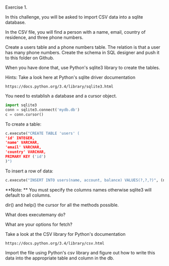 Exercise 1.

In this challenge, you will be asked to import CSV data into a sqlite database.

In the CSV file, you will find a person with a name, email, country of residence, and three phone numbers.

Create a users table and a phone numbers table. The relation is that a user has many phone numbers. Create the schema in SQL designer and push it to this folder on Github.

When you have done that, use Python's sqlite3 library to create the tables.

Hints:
Take a look here at Python's sqlite driver documentation
```
https://docs.python.org/3.4/library/sqlite3.html
```

You need to establish a database and a cursor object.
```py
import sqlite3
conn = sqlite3.connect('mydb.db')
c = conn.cursor()
```
To create a table:
```py
c.execute("CREATE TABLE 'users' (
'id' INTEGER,
'name' VARCHAR,
'email' VARCHAR,
'country' VARCHAR,
PRIMARY KEY ('id')
)")
```
To insert a row of data:
```py
c.execute("INSERT INTO users(name, account, balance) VALUES(?,?,?)", (name, account, balance))
```
**Note: ** You must specify the columns names otherwise sqlite3 will default to all columns. 

dir() and help() the cursor for all the methods possible.

What does executemany do?

What are your options for fetch?


Take a look at the CSV library for Python's documentation
```
https://docs.python.org/3.4/library/csv.html
```

Import the file using Python's csv library and figure out how to write this data into the appropriate table and column in the db.
